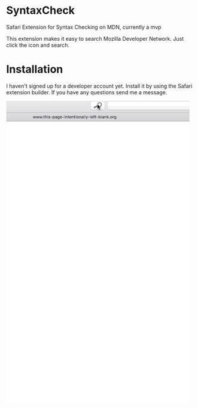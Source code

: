 # SyntaxCheck
Safari Extension for Syntax Checking on MDN, currently a mvp

This extension makes it easy to search Mozilla Developer Network. Just click the icon and search.

# Installation

I haven't signed up for a developer account yet. Install it by using the Safari extension builder. If you have any questions send me a message.

![movie](https://github.com/PirateStef/SyntaxCheck/blob/master/animation.gif)
